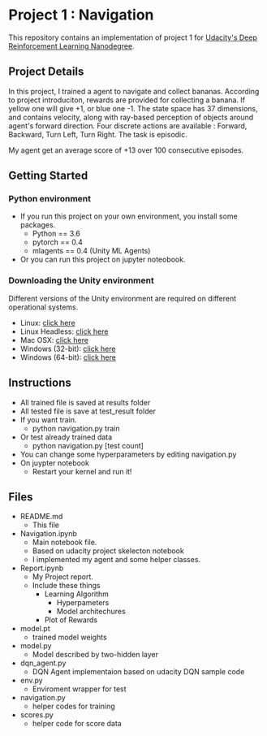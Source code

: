 # Project 1 : Navigation

This repository contains an implementation of project 1 for [Udacity's Deep Reinforcement Learning Nanodegree](https://www.udacity.com/course/deep-reinforcement-learning-nanodegree--nd893).

## Project Details

In this project, I trained a agent to navigate and collect bananas. According to project introduciton, rewards are provided for collecting a banana. If yellow one will give +1, or blue one -1. The state space has 37 dimensions, and contains velocity, along with ray-based perception of objects around agent's forward direction. Four discrete actions are available : Forward, Backward, Turn Left, Turn Right. The task is episodic.

My agent get an average score of +13 over 100 consecutive episodes.

## Getting Started

### Python environment

- If you run this project on your own environment, you install some packages.
  - Python == 3.6
  - pytorch == 0.4
  - mlagents == 0.4 (Unity ML Agents)
- Or you can run this project on jupyter noteobook.

### Downloading the Unity environment

Different versions of the Unity environment are required on different operational systems.

- Linux: [click here](https://s3-us-west-1.amazonaws.com/udacity-drlnd/P1/Banana/Banana_Linux.zip)
- Linux Headless: [click here](https://s3-us-west-1.amazonaws.com/udacity-drlnd/P1/Banana/Banana_Linux_NoVis.zip)
- Mac OSX: [click here](https://s3-us-west-1.amazonaws.com/udacity-drlnd/P1/Banana/Banana.app.zip)
- Windows (32-bit): [click here](https://s3-us-west-1.amazonaws.com/udacity-drlnd/P1/Banana/Banana_Windows_x86.zip)
- Windows (64-bit): [click here](https://s3-us-west-1.amazonaws.com/udacity-drlnd/P1/Banana/Banana_Windows_x86_64.zip)
  
## Instructions

- All trained file is saved at results folder
- All tested file is save at test_result folder
- If you want train.
  - python navigation.py train
- Or test already trained data
  - python navigation.py [test count]
- You can change some hyperparameters by editing navigation.py
- On juypter notebook
  - Restart your kernel and run it!

## Files

- README.md
  - This file
- Navigation.ipynb
  - Main notebook file.
  - Based on udacity project skelecton notebook
  - I implemented my agent and some helper classes.
- Report.ipynb
  - My Project report.
  - Include these things
    - Learning Algorithm
      - Hyperpameters
      - Model architechures
    - Plot of Rewards
- model.pt
  - trained model weights
- model.py
  - Model described by two-hidden layer
- dqn_agent.py
  - DQN Agent implementaion based on udacity DQN sample code
- env.py
  - Enviroment wrapper for test
- navigation.py
  - helper codes for training
- scores.py
  - helper code for score data
